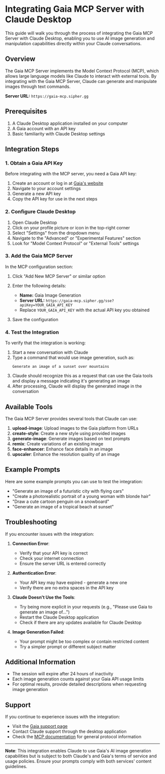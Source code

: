 # Integrating Gaia MCP Server with Claude Desktop

This guide will walk you through the process of integrating the Gaia MCP Server with Claude Desktop, enabling you to use AI image generation and manipulation capabilities directly within your Claude conversations.

## Overview

The Gaia MCP Server implements the Model Context Protocol (MCP), which allows large language models like Claude to interact with external tools. By integrating with the Gaia MCP Server, Claude can generate and manipulate images through text commands.

**Server URL:** `https://gaia-mcp.sipher.gg`

## Prerequisites

1. A Claude Desktop application installed on your computer
2. A Gaia account with an API key
3. Basic familiarity with Claude Desktop settings

## Integration Steps

### 1. Obtain a Gaia API Key

Before integrating with the MCP server, you need a Gaia API key:

1. Create an account or log in at [Gaia's website](https://protogaia.com)
2. Navigate to your account settings
3. Generate a new API key
4. Copy the API key for use in the next steps

### 2. Configure Claude Desktop

1. Open Claude Desktop
2. Click on your profile picture or icon in the top-right corner
3. Select "Settings" from the dropdown menu
4. Navigate to the "Advanced" or "Experimental Features" section
5. Look for "Model Context Protocol" or "External Tools" settings

### 3. Add the Gaia MCP Server

In the MCP configuration section:

1. Click "Add New MCP Server" or similar option
2. Enter the following details:

   - **Name:** Gaia Image Generation
   - **Server URL:** `https://gaia-mcp.sipher.gg/sse?apiKey=YOUR_GAIA_API_KEY`
   - Replace `YOUR_GAIA_API_KEY` with the actual API key you obtained

3. Save the configuration

### 4. Test the Integration

To verify that the integration is working:

1. Start a new conversation with Claude
2. Type a command that would use image generation, such as:
   ```
   Generate an image of a sunset over mountains
   ```
3. Claude should recognize this as a request that can use the Gaia tools and display a message indicating it's generating an image
4. After processing, Claude will display the generated image in the conversation

## Available Tools

The Gaia MCP Server provides several tools that Claude can use:

1. **upload-image**: Upload images to the Gaia platform from URLs
2. **create-style**: Create a new style using provided images
3. **generate-image**: Generate images based on text prompts
4. **remix**: Create variations of an existing image
5. **face-enhancer**: Enhance face details in an image
6. **upscaler**: Enhance the resolution quality of an image

## Example Prompts

Here are some example prompts you can use to test the integration:

- "Generate an image of a futuristic city with flying cars"
- "Create a photorealistic portrait of a young woman with blonde hair"
- "Draw a cute cartoon penguin on a snowboard"
- "Generate an image of a tropical beach at sunset"

## Troubleshooting

If you encounter issues with the integration:

1. **Connection Error**:

   - Verify that your API key is correct
   - Check your internet connection
   - Ensure the server URL is entered correctly

2. **Authentication Error**:

   - Your API key may have expired - generate a new one
   - Verify there are no extra spaces in the API key

3. **Claude Doesn't Use the Tools**:

   - Try being more explicit in your requests (e.g., "Please use Gaia to generate an image of...")
   - Restart the Claude Desktop application
   - Check if there are any updates available for Claude Desktop

4. **Image Generation Failed**:
   - Your prompt might be too complex or contain restricted content
   - Try a simpler prompt or different subject matter

## Additional Information

- The session will expire after 24 hours of inactivity
- Each image generation counts against your Gaia API usage limits
- For optimal results, provide detailed descriptions when requesting image generation

## Support

If you continue to experience issues with the integration:

- Visit the [Gaia support page](https://protogaia.com/support)
- Contact Claude support through the desktop application
- Check the [MCP documentation](https://modelcontextprotocol.io) for general protocol information

---

**Note**: This integration enables Claude to use Gaia's AI image generation capabilities but is subject to both Claude's and Gaia's terms of service and usage policies. Ensure your prompts comply with both services' content guidelines.
